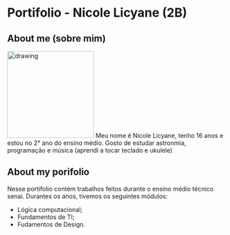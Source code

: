 # Portifolio - Nicole Licyane (2B)
## About me (sobre mim)
<img src="https://user-images.githubusercontent.com/102531965/160427081-ae400960-57ab-40d1-b911-094004d8b734.png" alt="drawing" width="200"/>
Meu nome é Nicole Licyane, tenho 16 anos e estou no 2° ano do ensino médio.
Gosto de estudar astronmia, programação e música (aprendi a tocar teclado e ukulele)



## About my porifolio
Nesse portifolio contém trabalhos feitos durante o ensino médio técnico senai. Durantes os anos, tivemos os seguintes módulos:
* Lógica computacional;
* Fundamentos de TI;
* Fudamentos de Design.
